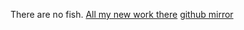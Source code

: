 There are no fish. [All my new work there](https://bitbucket.org/redeyeteam/bentoo) [github mirror](https://github.com/redeyeteam/bentoo)
